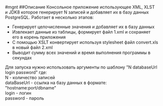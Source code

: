 #mgnt
##Описание
Консольное приложение использующее XML, XLST и JDK8 которое генерирует N записей и добавляет их в базу данных PostgreSQL. Работает в несколько этапов:
- Генерирует целочисленные значения и добавляет их в базу данных
- Извлекает данные из таблицы, формирует файл 1.xml и сохраняет его в корень приложения
- С помощью XSLT конвертирует используя stylesheet файл convert.xls в новый файл 2.xml
- Выводит сумму всех значений и время выполнения программы в секундах

Для запуска нужно использовать аргументы по шаблону "N databaseUrl login password" где:   
      N - количество записей  
      dataBaseUrl - ссылка на базу данных в формате: "hostname:port/dbname"  
      login - логин  
      password - пароль  

